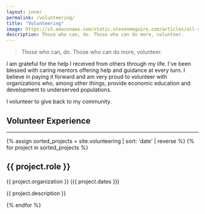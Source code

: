 ```yaml
---
layout: inner
permalink: /volunteering/
title: "Volunteering"
image: https://s3.amazonaws.com/static.stevenmaguire.com/articles/all-stars-talent-show.jpg
description: Those who can, do. Those who can do more, volunteer.
---
```


<div class="col-sm-10 col-sm-offset-1">
    <blockquote>
        <p>Those who can, do. Those who can do more, volunteer.</p>
    </blockquote>
    <p>I am grateful for the help I received from others through my life. I've been blessed with caring mentors offering help and guidance at every turn. I believe in paying it forward and am very proud to volunteer with organizations who, among other things, provide economic education and development to underserved populations.</p>
    <p>I volunteer to give back to my community.</p>
</div>
<div class="col-sm-10 col-sm-offset-1 text-center">
    <h2>Volunteer Experience</h2>
    <hr>
</div>
{% assign sorted_projects = site.volunteering | sort: 'date' | reverse %}
{% for project in sorted_projects %}
<div class="col-sm-10 col-sm-offset-1 text-center">
    <div class="theatre project">
    <h2>{{ project.role }}</h2>
    <p>{{ project.organization }} ({{ project.dates }})</p>
    <p>{{ project.description }}</p>
    </div>
</div>
{% endfor %}


